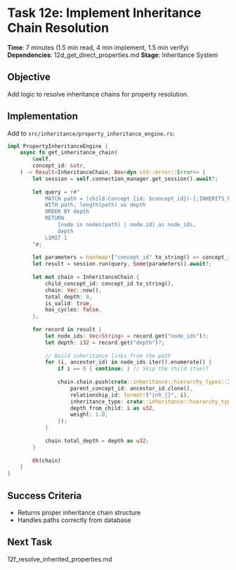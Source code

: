 # Task 12e: Implement Inheritance Chain Resolution

**Time**: 7 minutes (1.5 min read, 4 min implement, 1.5 min verify)
**Dependencies**: 12d_get_direct_properties.md
**Stage**: Inheritance System

## Objective
Add logic to resolve inheritance chains for property resolution.

## Implementation
Add to `src/inheritance/property_inheritance_engine.rs`:

```rust
impl PropertyInheritanceEngine {
    async fn get_inheritance_chain(
        &self,
        concept_id: &str,
    ) -> Result<InheritanceChain, Box<dyn std::error::Error>> {
        let session = self.connection_manager.get_session().await?;
        
        let query = r#"
            MATCH path = (child:Concept {id: $concept_id})-[:INHERITS_FROM*]->(ancestor:Concept)
            WITH path, length(path) as depth
            ORDER BY depth
            RETURN 
                [node in nodes(path) | node.id] as node_ids,
                depth
            LIMIT 1
        "#;
        
        let parameters = hashmap!["concept_id".to_string() => concept_id.into()];
        let result = session.run(query, Some(parameters)).await?;
        
        let mut chain = InheritanceChain {
            child_concept_id: concept_id.to_string(),
            chain: Vec::new(),
            total_depth: 0,
            is_valid: true,
            has_cycles: false,
        };
        
        for record in result {
            let node_ids: Vec<String> = record.get("node_ids")?;
            let depth: i32 = record.get("depth")?;
            
            // Build inheritance links from the path
            for (i, ancestor_id) in node_ids.iter().enumerate() {
                if i == 0 { continue; } // Skip the child itself
                
                chain.chain.push(crate::inheritance::hierarchy_types::InheritanceLink {
                    parent_concept_id: ancestor_id.clone(),
                    relationship_id: format!("inh_{}", i),
                    inheritance_type: crate::inheritance::hierarchy_types::InheritanceType::ClassInheritance,
                    depth_from_child: i as u32,
                    weight: 1.0,
                });
            }
            
            chain.total_depth = depth as u32;
        }
        
        Ok(chain)
    }
}
```

## Success Criteria
- Returns proper inheritance chain structure
- Handles paths correctly from database

## Next Task
12f_resolve_inherited_properties.md